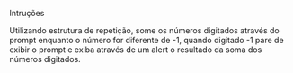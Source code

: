 Intruções

Utilizando estrutura de repetição, some os números digitados através do prompt enquanto o número for diferente de -1, quando digitado -1 pare de exibir o prompt e exiba através de um alert o resultado da soma dos números digitados.
